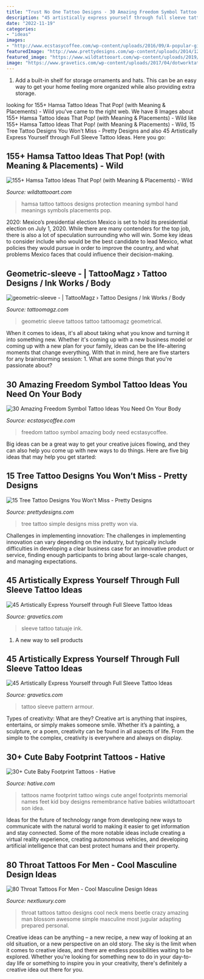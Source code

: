 ```yaml
---
title: "Trust No One Tattoo Designs - 30 Amazing Freedom Symbol Tattoo Ideas You Need On Your Body"
description: "45 artistically express yourself through full sleeve tattoo ideas"
date: "2022-11-19"
categories:
- "ideas"
images:
- "http://www.ecstasycoffee.com/wp-content/uploads/2016/09/A-popular-girly-tattoo-idea-that-symbolizes-freedom..jpg"
featuredImage: "http://www.prettydesigns.com/wp-content/uploads/2014/12/Simple-Tree-Tattoo.jpg"
featured_image: "https://www.wildtattooart.com/wp-content/uploads/2019/07/hamsa-tattoos-5.jpg"
image: "https://www.gravetics.com/wp-content/uploads/2017/04/dotworktattoo-lineworktattoo-fullsleevetattoo-mandalatattoo-pattern-armour.jpg"
---
```



1. Add a built-in shelf for storage ornaments and hats. This can be an easy way to get your home feeling more organized while also providing extra storage.

	

		
looking for 155+ Hamsa Tattoo Ideas That Pop! (with Meaning &amp; Placements) - Wild you've came to the right web. We have 8 Images about 155+ Hamsa Tattoo Ideas That Pop! (with Meaning &amp; Placements) - Wild like 155+ Hamsa Tattoo Ideas That Pop! (with Meaning &amp; Placements) - Wild, 15 Tree Tattoo Designs You Won’t Miss - Pretty Designs and also 45 Artistically Express Yourself through Full Sleeve Tattoo Ideas. Here you go:
		
    
## 155+ Hamsa Tattoo Ideas That Pop! (with Meaning &amp; Placements) - Wild

<img loading=lazy src="https://www.wildtattooart.com/wp-content/uploads/2019/07/hamsa-tattoos-5.jpg" onerror="this.onerror=null;this.src='https://tse1.mm.bing.net/th?id=OIP.UgW_44RDaMkaUKz3ix7ZBgHaH5&amp;pid=15.1';" alt="155+ Hamsa Tattoo Ideas That Pop! (with Meaning &amp; Placements) - Wild">

_Source: wildtattooart.com_

>hamsa tattoo tattoos designs protection meaning symbol hand meanings symbols placements pop. 

	

2020: Mexico’s presidential election
Mexico is set to hold its presidential election on July 1, 2020. While there are many contenders for the top job, there is also a lot of speculation surrounding who will win. Some key ideas to consider include who would be the best candidate to lead Mexico, what policies they would pursue in order to improve the country, and what problems Mexico faces that could influence their decision-making.

    
## Geometric-sleeve - | TattooMagz › Tattoo Designs / Ink Works / Body

<img loading=lazy src="https://tattoomagz.com/wp-content/uploads/2014/05/geometric-sleeve.jpg" onerror="this.onerror=null;this.src='https://tse3.mm.bing.net/th?id=OIP.7is0Vm4wcmBCnfVxZLsLyQHaJ4&amp;pid=15.1';" alt="geometric-sleeve - | TattooMagz › Tattoo Designs / Ink Works / Body">

_Source: tattoomagz.com_

>geometric sleeve tattoos tattoo tattoomagz geometrical. 

	

When it comes to ideas, it's all about taking what you know and turning it into something new. Whether it's coming up with a new business model or coming up with a new plan for your family, ideas can be the life-altering moments that change everything. With that in mind, here are five starters for any brainstorming session: 1. What are some things that you're passionate about?

    
## 30 Amazing Freedom Symbol Tattoo Ideas You Need On Your Body

<img loading=lazy src="http://www.ecstasycoffee.com/wp-content/uploads/2016/09/A-popular-girly-tattoo-idea-that-symbolizes-freedom..jpg" onerror="this.onerror=null;this.src='https://tse3.mm.bing.net/th?id=OIP.N3SAQ35c4ak_cuf66FU5ZQAAAA&amp;pid=15.1';" alt="30 Amazing Freedom Symbol Tattoo Ideas You Need On Your Body">

_Source: ecstasycoffee.com_

>freedom tattoo symbol amazing body need ecstasycoffee. 

	

Big ideas can be a great way to get your creative juices flowing, and they can also help you come up with new ways to do things. Here are five big ideas that may help you get started: 

    
## 15 Tree Tattoo Designs You Won’t Miss - Pretty Designs

<img loading=lazy src="http://www.prettydesigns.com/wp-content/uploads/2014/12/Simple-Tree-Tattoo.jpg" onerror="this.onerror=null;this.src='https://tse4.mm.bing.net/th?id=OIP.L2rQ_wHFlGn_ggUsYxYuCAHaHa&amp;pid=15.1';" alt="15 Tree Tattoo Designs You Won’t Miss - Pretty Designs">

_Source: prettydesigns.com_

>tree tattoo simple designs miss pretty won via. 

	

Challenges in implementing innovation:
The challenges in implementing innovation can vary depending on the industry, but typically include difficulties in developing a clear business case for an innovative product or service, finding enough participants to bring about large-scale changes, and managing expectations.

    
## 45 Artistically Express Yourself Through Full Sleeve Tattoo Ideas

<img loading=lazy src="https://www.gravetics.com/wp-content/uploads/2017/04/fullsleevetattoo-olimpusgods-blackandgreytattoo-tatuajededioses-tatuaje-ink-inked.jpg" onerror="this.onerror=null;this.src='https://tse3.mm.bing.net/th?id=OIP.FoYVR57Asrz-kS9s2teDewHaHa&amp;pid=15.1';" alt="45 Artistically Express Yourself through Full Sleeve Tattoo Ideas">

_Source: gravetics.com_

>sleeve tattoo tatuaje ink. 

	

1. A new way to sell products

    
## 45 Artistically Express Yourself Through Full Sleeve Tattoo Ideas

<img loading=lazy src="https://www.gravetics.com/wp-content/uploads/2017/04/dotworktattoo-lineworktattoo-fullsleevetattoo-mandalatattoo-pattern-armour.jpg" onerror="this.onerror=null;this.src='https://tse1.mm.bing.net/th?id=OIP.5Td0PjkfqFfP-fU7TnuHlgHaGD&amp;pid=15.1';" alt="45 Artistically Express Yourself through Full Sleeve Tattoo Ideas">

_Source: gravetics.com_

>tattoo sleeve pattern armour. 

	

Types of creativity: What are they?
Creative art is anything that inspires, entertains, or simply makes someone smile. Whether it’s a painting, a sculpture, or a poem, creativity can be found in all aspects of life. From the simple to the complex, creativity is everywhere and always on display.

    
## 30+ Cute Baby Footprint Tattoos - Hative

<img loading=lazy src="https://hative.com/wp-content/uploads/2014/03/baby-footprint-tattoos/3-baby-footprints-with-angel-wings.jpg" onerror="this.onerror=null;this.src='https://tse2.mm.bing.net/th?id=OIP.WxE5iL8CxsnoAicPindJTwHaFW&amp;pid=15.1';" alt="30+ Cute Baby Footprint Tattoos - Hative">

_Source: hative.com_

>tattoos name footprint tattoo wings cute angel footprints memorial names feet kid boy designs remembrance hative babies wildtattooart son idea. 

	

Ideas for the future of technology range from developing new ways to communicate with the natural world to making it easier to get information and stay connected. Some of the more notable ideas include creating a virtual reality experience, creating autonomous vehicles, and developing artificial intelligence that can best protect humans and their property.

    
## 80 Throat Tattoos For Men - Cool Masculine Design Ideas

<img loading=lazy src="http://nextluxury.com/wp-content/uploads/beetle-and-blossom-throat-tattoo-men.jpg" onerror="this.onerror=null;this.src='https://tse3.mm.bing.net/th?id=OIP.pnIy6Fx-4zbI8l2oY3uATwAAAA&amp;pid=15.1';" alt="80 Throat Tattoos For Men - Cool Masculine Design Ideas">

_Source: nextluxury.com_

>throat tattoos tattoo designs cool neck mens beetle crazy amazing man blossom awesome simple masculine most jugular adapting prepared personal. 

	

Creative ideas can be anything – a new recipe, a new way of looking at an old situation, or a new perspective on an old story. The sky is the limit when it comes to creative ideas, and there are endless possibilities waiting to be explored. Whether you're looking for something new to do in your day-to-day life or something to inspire you in your creativity, there's definitely a creative idea out there for you.

